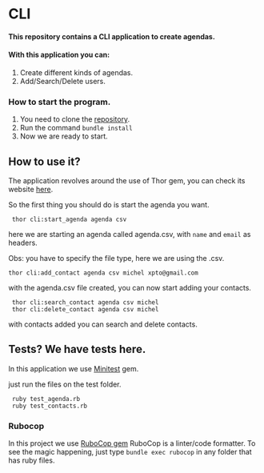 # CLI

#### This repository contains a CLI application to create agendas.

#### With this application you can:

1. Create different kinds of agendas.
1. Add/Search/Delete users.

### How to start the program.

1. You need to clone the [repository](https://github.com/michelbernils/cli-scheduler.git).
1. Run the command ```bundle install```
1. Now we are ready to start.

## How to use it?

The application revolves around the use of Thor gem, you can check its website [here](http://whatisthor.com/). 

So the first thing you should do is start the agenda you want. 

````
 thor cli:start_agenda agenda csv
````

here we are starting an agenda called agenda.csv, with `name` and `email` as headers.

Obs: you have to specify the file type, here we are using the .csv.

```
thor cli:add_contact agenda csv michel xpto@gmail.com
```

with the agenda.csv file created, you can now start adding your contacts.

````
 thor cli:search_contact agenda csv michel
 thor cli:delete_contact agenda csv michel
````

with contacts added you can search and delete contacts.


## Tests? We have tests here.

In this application we use [Minitest](https://github.com/seattlerb/minitest) gem. 

just run the files on the test folder. 

```
 ruby test_agenda.rb 
 ruby test_contacts.rb
```

### Rubocop

In this project we use [RuboCop gem](https://github.com/rubocop/rubocop) 
RuboCop is a linter/code formatter. To see the magic happening, just type `bundle exec rubocop` in any folder that has ruby files.
